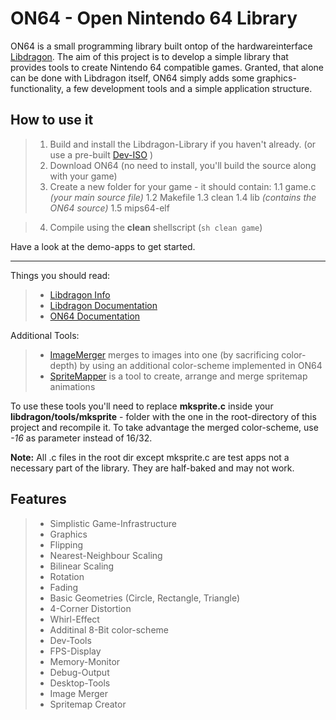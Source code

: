 
ON64 - Open Nintendo 64 Library
===================

ON64 is a small programming library built ontop of the hardwareinterface [Libdragon](https://github.com/DragonMinded/libdragon).
The aim of this project is to develop a simple library that provides tools to create Nintendo 64 compatible games. Granted, that alone can be done with Libdragon itself, ON64 simply adds some graphics-functionality, a few development tools and a simple application structure.

How to use it
-------------
> 1. Build and install the Libdragon-Library if you haven't already.
> (or use a pre-built [Dev-ISO](https://www.neoflash.com/forum/index.php?topic=7444.0) )
> 2. Download ON64 (no need to install, you'll build the source along with your game)
> 3. Create a new folder for your game - it should contain:
>  1.1 <i class="icon-file"></i> game.c *(your main source file)*
>  1.2 <i class="icon-file"></i> Makefile
>  1.3 <i class="icon-file"></i> clean
>  1.4 <i class="icon-folder-open"></i> lib *(contains the ON64 source)*
>  1.5 <i class="icon-folder-open"></i> mips64-elf

> 4.  Compile using the <i class="icon-cog"></i>**clean** shellscript (```sh clean game```)

Have a look at the demo-apps to get started.

---

Things you should read:
> - [Libdragon Info](https://dragonminded.com/n64dev/)
> - [Libdragon Documentation](https://dragonminded.com/n64dev/libdragon/doxygen/group__libdragon.html)
> - [ON64 Documentation](http://does-not-exist-yet)

Additional Tools:
> - [ImageMerger](https://github.com/TheRDavid/ImageMerge) merges to images into one (by sacrificing color-depth) by using an additional color-scheme implemented in ON64
> - [SpriteMapper](https://github.com/TheRDavid/Spritemapper) is a tool to create, arrange and merge spritemap animations

To use these tools you'll need to replace <i class="icon-file"></i>**mksprite.c** inside your <i class="icon-folder-open"></i>**libdragon/tools/mksprite** - folder with the one in the root-directory of this project and recompile it. To take advantage the merged color-scheme, use *-16* as parameter instead of 16/32.

**Note:** All .c files in the root dir except mksprite.c are test apps not a necessary part of the library. They are half-baked and may not work.


Features
-----
> - Simplistic Game-Infrastructure
> - Graphics
>  - Flipping
>  - Nearest-Neighbour Scaling
>  - Bilinear Scaling
>  - Rotation
>  - Fading
>  - Basic Geometries (Circle, Rectangle, Triangle)
>  - 4-Corner Distortion
>  - Whirl-Effect
>  - Additinal 8-Bit color-scheme
> - Dev-Tools
>  - FPS-Display
>  - Memory-Monitor
>  - Debug-Output
> - Desktop-Tools
>  - Image Merger
>  - Spritemap Creator
